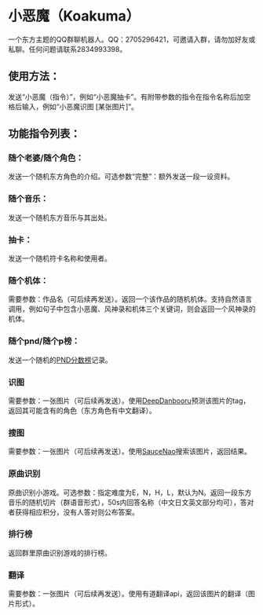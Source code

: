 # 小恶魔（Koakuma）
一个东方主题的QQ群聊机器人。QQ：2705296421，可邀请入群，请勿加好友或私聊。任何问题请联系2834993398。

## 使用方法：
发送“小恶魔（指令）”，例如“小恶魔抽卡”。有附带参数的指令在指令名称后加空格后输入，例如“小恶魔识图 [某张图片]”。

## 功能指令列表：
### 随个老婆/随个角色：
发送一个随机东方角色的介绍。可选参数“完整”：额外发送一段一设资料。

### 随个音乐：
发送一个随机东方音乐与其出处。

### 抽卡：
发送一个随机符卡名称和使用者。

### 随个机体：
需要参数：作品名（可后续再发送）。返回一个该作品的随机机体。支持自然语言调用，例如句子中包含小恶魔、风神录和机体三个关键词，则会返回一个风神录的机体。

### 随个pnd/随个p榜：
发送一个随机的[PND分数榜](https://thscore.pndsng.com/index.php)记录。

### 识图
需要参数：一张图片（可后续再发送）。使用[DeepDanbooru](https://github.com/KichangKim/DeepDanbooru)预测该图片的tag，返回其可能含有的角色（东方角色有中文翻译）。

### 搜图
需要参数：一张图片（可后续再发送）。使用[SauceNao](https://saucenao.com/)搜索该图片，返回结果。

### 原曲识别
原曲识别小游戏。可选参数：指定难度为E，N，H，L，默认为N。返回一段东方音乐的随机切片（群语音形式），50s内回答名称（中文日文英文部分均可），答对者获得相应积分，没有人答对则公布答案。

### 排行榜
返回群里原曲识别游戏的排行榜。

### 翻译
需要参数：一张图片（可后续再发送）。使用有道翻译api，返回该图片的翻译（图片形式）。